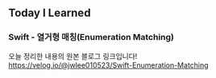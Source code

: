 ## Today I Learned
### Swift - 열거형 매칭(Enumeration Matching)

오늘 정리한 내용의 원본 블로그 링크입니다!  
https://velog.io/@jwlee010523/Swift-Enumeration-Matching

